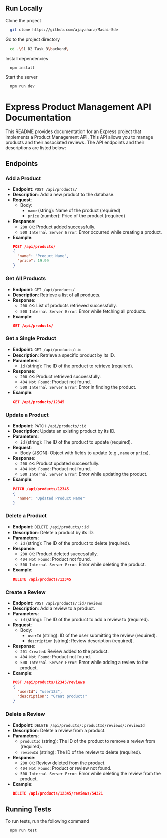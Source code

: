 
## Run Locally

Clone the project

```bash
  git clone https://github.com/ajayahara/Masai-Sde
```

Go to the project directory

```bash
  cd .\S1_D2_Task_3\backend\
```

Install dependencies

```bash
  npm install
```

Start the server

```bash
  npm run dev
```


# Express Product Management API Documentation

This README provides documentation for an Express project that implements a Product Management API. This API allows you to manage products and their associated reviews. The API endpoints and their descriptions are listed below:

## Endpoints

### Add a Product

- **Endpoint**: `POST /api/products/`
- **Description**: Add a new product to the database.
- **Request**:
  - Body:
    - `name` (string): Name of the product (required)
    - `price` (number): Price of the product (required)
- **Response**:
  - `200 OK`: Product added successfully.
  - `500 Internal Server Error`: Error occurred while creating a product.
- **Example**:
  ```json
  POST /api/products/
  {
    "name": "Product Name",
    "price": 19.99
  }
### Get All Products

- **Endpoint**: `GET /api/products/`
- **Description**: Retrieve a list of all products.
- **Response**:
  - `200 OK`: List of products retrieved successfully.
  - `500 Internal Server Error`: Error while fetching all products.
- **Example**:
  ```json
  GET /api/products/
### Get a Single Product

- **Endpoint**: `GET /api/products/:id`
- **Description**: Retrieve a specific product by its ID.
- **Parameters**:
  - `id` (string): The ID of the product to retrieve (required).
- **Response**:
  - `200 OK`: Product retrieved successfully.
  - `404 Not Found`: Product not found.
  - `500 Internal Server Error`: Error in finding the product.
- **Example**:
  ```json
  GET /api/products/12345
### Update a Product

- **Endpoint**: `PATCH /api/products/:id`
- **Description**: Update an existing product by its ID.
- **Parameters**:
  - `id` (string): The ID of the product to update (required).
- **Request**:
  - Body (JSON): Object with fields to update (e.g., `name` or `price`).
- **Response**:
  - `200 OK`: Product updated successfully.
  - `404 Not Found`: Product not found.
  - `500 Internal Server Error`: Error while updating the product.
- **Example**:
  ```json
  PATCH /api/products/12345
  {
    "name": "Updated Product Name"
  }
### Delete a Product

- **Endpoint**: `DELETE /api/products/:id`
- **Description**: Delete a product by its ID.
- **Parameters**:
  - `id` (string): The ID of the product to delete (required).
- **Response**:
  - `200 OK`: Product deleted successfully.
  - `404 Not Found`: Product not found.
  - `500 Internal Server Error`: Error while deleting the product.
- **Example**:
  ```json
  DELETE /api/products/12345
### Create a Review

- **Endpoint**: `POST /api/products/:id/reviews`
- **Description**: Add a review to a product.
- **Parameters**:
  - `id` (string): The ID of the product to add a review to (required).
- **Request**:
  - Body:
    - `userId` (string): ID of the user submitting the review (required).
    - `description` (string): Review description (required).
- **Response**:
  - `201 Created`: Review added to the product.
  - `404 Not Found`: Product not found.
  - `500 Internal Server Error`: Error while adding a review to the product.
- **Example**:
  ```json
  POST /api/products/12345/reviews
  {
    "userId": "user123",
    "description": "Great product!"
  }
### Delete a Review

- **Endpoint**: `DELETE /api/products/:productId/reviews/:reviewId`
- **Description**: Delete a review from a product.
- **Parameters**:
  - `productId` (string): The ID of the product to remove a review from (required).
  - `reviewId` (string): The ID of the review to delete (required).
- **Response**:
  - `200 OK`: Review deleted from the product.
  - `404 Not Found`: Product or review not found.
  - `500 Internal Server Error`: Error while deleting the review from the product.
- **Example**:
  ```json
  DELETE /api/products/12345/reviews/54321

## Running Tests

To run tests, run the following command

```bash
  npm run test
```
